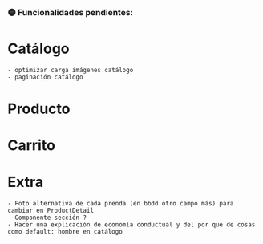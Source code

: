 ### 🟡 Funcionalidades pendientes:

# Catálogo

    - optimizar carga imágenes catálogo
    - paginación catálogo

# Producto

# Carrito

# Extra

    - Foto alternativa de cada prenda (en bbdd otro campo más) para cambiar en ProductDetail
    - Componente sección ?
    - Hacer una explicación de economía conductual y del por qué de cosas como default: hombre en catálogo
